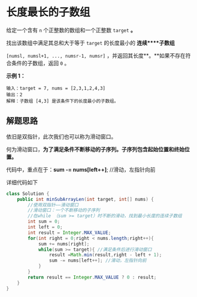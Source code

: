 # 长度最长的子数组

给定一个含有 `n` 个正整数的数组和一个正整数 `target` **。**

找出该数组中满足其总和大于等于 `target` 的长度最小的 **连续****子数组**

`[numsl, numsl+1, ..., numsr-1, numsr]` ，并返回其长度**。**如果不存在符合条件的子数组，返回 `0` 。

**示例 1：**

```
输入：target = 7, nums = [2,3,1,2,4,3]
输出：2
解释：子数组 [4,3] 是该条件下的长度最小的子数组。
```



## 解题思路

依旧是双指针，此次我们也可以称为滑动窗口。

何为滑动窗口，**为了满足条件不断移动的子序列。子序列包含起始位置和终始位置。**

代码中，重点在于：**sum -= nums[left++]**; //滑动，左指针向前

详细代码如下

```java
class Solution {
    public int minSubArrayLen(int target, int[] nums) {
        //使用双指针——滑动窗口
        //滑动窗口：一个不断移动的子序列
        //在while （sum >= target）时不断的滑动，找到最小长度的连续子数组
        int sum = 0;
        int left = 0;
        int result = Integer.MAX_VALUE;
        for(int right = 0;right < nums.length;right++){
            sum += nums[right];
            while(sum >= target){ //满足条件后进行滑动窗口
                result =Math.min(result,right - left + 1);
                sum -= nums[left++]; //滑动，左指针向前
            }
        }
        return result == Integer.MAX_VALUE ? 0 : result;
    }
}
```

